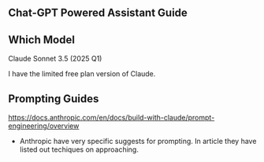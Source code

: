 ## Chat-GPT Powered Assistant Guide

## Which Model
Claude Sonnet 3.5 (2025 Q1)

I have the limited free plan version of Claude.

## Prompting Guides
https://docs.anthropic.com/en/docs/build-with-claude/prompt-engineering/overview

- Anthropic have very specific suggests for prompting. In article they have listed out techiques on approaching.